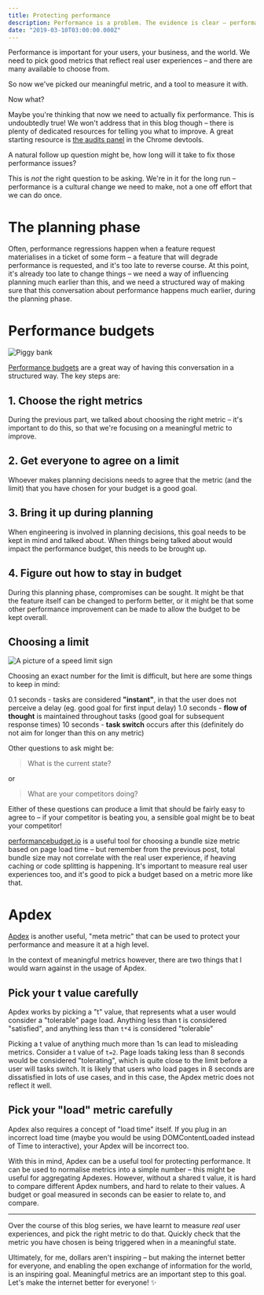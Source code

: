 ```yaml
---
title: Protecting performance
description: Performance is a problem. The evidence is clear – performance affects your business goals, your user’s happiness, and it impacts areas with poor connectivity even more than you might expect.
date: "2019-03-10T03:00:00.000Z"
---
```


Performance is important for your users, your business, and the world. We need to pick good metrics that reflect real user experiences – and there are many available to choose from.

So now we've picked our meaningful metric, and a tool to measure it with.

Now what?

Maybe you're thinking that now we need to actually fix performance. This is undoubtedly true! We won't address that in this blog though – there is plenty of dedicated resources for telling you what to improve. A great starting resource is [the audits panel](https://developers.google.com/web/tools/lighthouse/) in the Chrome devtools.

A natural follow up question might be, how long will it take to fix those performance issues?

This is _not_ the right question to be asking. We're in it for the long run – performance is a cultural change we need to make, not a one off effort that we can do once.

# The planning phase

Often, performance regressions happen when a feature request materialises in a ticket of some form – a feature that will degrade performance is requested, and it's too late to reverse course. At this point, it's already too late to change things – we need a way of influencing planning much earlier than this, and we need a structured way of making sure that this conversation about performance happens much earlier, during the planning phase.

# Performance budgets

![Piggy bank](./budget.jpg)

[Performance budgets](https://speedcurve.com/blog/performance-budgets-in-action/) are a great way of having this conversation in a structured way. The key steps are:

## 1. Choose the right metrics

During the previous part, we talked about choosing the right metric – it's important to do this, so that we're focusing on a meaningful metric to improve.

## 2. Get everyone to agree on a limit

Whoever makes planning decisions needs to agree that the metric (and the limit) that you have chosen for your budget is a good goal.

## 3. Bring it up during planning

When engineering is involved in planning decisions, this goal needs to be kept in mind and talked about. When things being talked about would impact the performance budget, this needs to be brought up.

## 4. Figure out how to stay in budget

During this planning phase, compromises can be sought. It might be that the feature itself can be changed to perform better, or it might be that some other performance improvement can be made to allow the budget to be kept overall.

## Choosing a limit

![A picture of a speed limit sign](./limit.png)

Choosing an exact number for the limit is difficult, but here are some things to keep in mind:

0.1 seconds - tasks are considered **"instant"**, in that the user does not perceive a delay (eg. good goal for first input delay)
1.0 seconds - **flow of thought** is maintained throughout tasks (good goal for subsequent response times)
10 seconds - **task switch** occurs after this (definitely do not aim for longer than this on any metric)

Other questions to ask might be:

> What is the current state?

or

> What are your competitors doing?

Either of these questions can produce a limit that should be fairly easy to agree to – if your competitor is beating you, a sensible goal might be to beat your competitor!

[performancebudget.io](https://performancebudget.io) is a useful tool for choosing a bundle size metric based on page load time – but remember from the previous post, total bundle size may not correlate with the real user experience, if heaving caching or code splitting is happening. It's important to measure real user experiences too, and it's good to pick a budget based on a metric more like that.

# Apdex

[Apdex](http://apdex.org/overview.html) is another useful, "meta metric" that can be used to protect your performance and measure it at a high level.

In the context of meaningful metrics however, there are two things that I would warn against in the usage of Apdex.

## Pick your t value carefully

Apdex works by picking a "t" value, that represents what a user would consider a "tolerable" page load. Anything less than t is considered "satisfied", and anything less than `t*4` is considered "tolerable"

Picking a t value of anything much more than 1s can lead to misleading metrics. Consider a t value of `t=2`. Page loads taking less than 8 seconds would be considered "tolerating", which is quite close to the limit before a user will tasks switch. It is likely that users who load pages in 8 seconds are dissatisfied in lots of use cases, and in this case, the Apdex metric does not reflect it well.

## Pick your "load" metric carefully

Apdex also requires a concept of "load time" itself. If you plug in an incorrect load time (maybe you would be using DOMContentLoaded instead of Time to interactive), your Apdex will be incorrect too.

With this in mind, Apdex can be a useful tool for protecting performance. It can be used to normalise metrics into a simple number – this might be useful for aggregating Apdexes. However, without a shared t value, it is hard to compare different Apdex numbers, and hard to relate to their values. A budget or goal measured in seconds can be easier to relate to, and compare.

---

Over the course of this blog series, we have learnt to measure _real_ user experiences, and pick the right metric to do that. Quickly check that the metric you have chosen is being triggered when in a meaningful state.

Ultimately, for me, dollars aren't inspiring – but making the internet better for everyone, and enabling the open exchange of information for the world, is an inspiring goal. Meaningful metrics are an important step to this goal. Let's make the internet better for everyone! ✨
